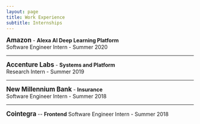 ```yaml
---
layout: page
title: Work Experience
subtitle: Internships
---
```

<span style="font-size:larger;">**Amazon**</span> - **Alexa AI Deep Learning Platform**   
Software Engineer Intern - Summer 2020

---
<span style="font-size:larger;">**Accenture Labs**</span> - **Systems and Platform**     
Research Intern - Summer 2019

---

<span style="font-size:larger;">**New Millennium Bank**</span>  - **Insurance**  
Software Engineer Intern - Summer 2018

---


<span style="font-size:larger;">**Cointegra**</span>  -- **Frontend**
Software Engineer Intern - Summer 2018
